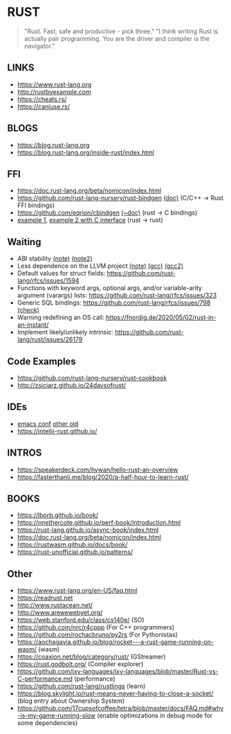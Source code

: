RUST
====

> "Rust. Fast, safe and productive - pick three."
> "I think writing Rust is actually pair programming. You are the driver and compiler is the navigator."


LINKS
-----

* https://www.rust-lang.org
* http://rustbyexample.com
* https://cheats.rs/
* https://caniuse.rs/

BLOGS
-----

* https://blog.rust-lang.org
* https://blog.rust-lang.org/inside-rust/index.html

FFI
-----
* https://doc.rust-lang.org/beta/nomicon/index.html
* https://github.com/rust-lang-nursery/rust-bindgen [(doc)](https://rust-lang.github.io/rust-bindgen/)  (C/C++ -> Rust FFI bindings)
* https://github.com/eqrion/cbindgen [(~doc)](https://michael-f-bryan.github.io/rust-ffi-guide/) (rust -> C bindings)
* [example 1](https://github.com/Michael-F-Bryan/plugins_in_rust), [example 2 with C interface](https://github.com/kmdouglass/rust-libloading-example) (rust -> rust)

Waiting
------

* ABI stability [(note)](https://people.gnome.org/~federico/blog/rust-stable-abi.html) [(note2)](https://gankra.github.io/blah/swift-abi/)
* Less dependence on the LLVM project [(note)](https://jason-williams.co.uk/a-possible-new-backend-for-rust) [(gcc)](https://rust-gcc.github.io/) [(gcc2)](https://lwn.net/Articles/871283/)
* Default values for struct fields: https://github.com/rust-lang/rfcs/issues/1594
* Functions with keyword args, optional args, and/or variable-arity argument (varargs) lists: https://github.com/rust-lang/rfcs/issues/323
* Generic SQL bindings: https://github.com/rust-lang/rfcs/issues/798 [(check)](https://github.com/launchbadge/sqlx)
* Warning redefining an OS call: https://fnordig.de/2020/05/02/rust-in-an-instant/
* Implement likely/unlikely intrinsic: https://github.com/rust-lang/rust/issues/26179

Code Examples
--------
* https://github.com/rust-lang-nursery/rust-cookbook
* http://zsiciarz.github.io/24daysofrust/

IDEs
----
* [emacs conf](http://willspeak.me/2018/12/08/racing-onwards.html) [other old](https://gist.github.com/jonathandturner/f529be1ed6e25f06952f0600dcfa9a3d)
* https://intellij-rust.github.io/

INTROS
------

* https://speakerdeck.com/hywan/hello-rust-an-overview
* https://fasterthanli.me/blog/2020/a-half-hour-to-learn-rust/


BOOKS
-----

* https://lborb.github.io/book/
* https://nnethercote.github.io/perf-book/introduction.html
* https://rust-lang.github.io/async-book/index.html
* https://doc.rust-lang.org/beta/nomicon/index.html
* https://rustwasm.github.io/docs/book/
* https://rust-unofficial.github.io/patterns/

Other
-------

* https://www.rust-lang.org/en-US/faq.html
* https://readrust.net
* http://www.rustacean.net/
* http://www.arewewebyet.org/
* https://web.stanford.edu/class/cs140e/ (SO)
* https://github.com/nrc/r4cppp (For C++ programmers)
* https://github.com/rochacbruno/py2rs (For Pythonistas)
* https://aochagavia.github.io/blog/rocket---a-rust-game-running-on-wasm/ (wasm)
* https://coaxion.net/blog/category/rust/ (GStreamer)
* https://rust.godbolt.org/ (Compiler explorer)
* https://github.com/ixy-languages/ixy-languages/blob/master/Rust-vs-C-performance.md (performance)
* https://github.com/rust-lang/rustlings (learn)
* https://blog.skylight.io/rust-means-never-having-to-close-a-socket/ (blog entry about Ownership System)
* https://github.com/17cupsofcoffee/tetra/blob/master/docs/FAQ.md#why-is-my-game-running-slow (enable optimizations in debug mode for some dependencies)
